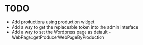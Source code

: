 TODO
====

* Add productions using production widget
* Add a way to get the replaceable token into the admin interface
* Add a way to set the Wordpress page as default - WebPage::getProducerWebPageByProduction
